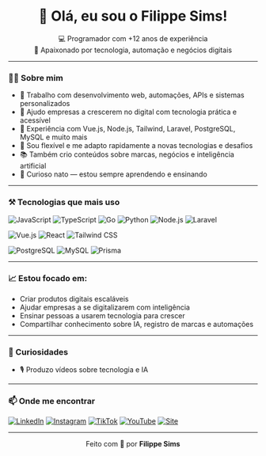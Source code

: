<h1 align="center">👋 Olá, eu sou o Filippe Sims!</h1>

<p align="center">
  💻 Programador com +12 anos de experiência <br>
  🎯 Apaixonado por tecnologia, automação e negócios digitais
</p>

---

### 👨‍💻 Sobre mim

- 💼 Trabalho com desenvolvimento web, automações, APIs e sistemas personalizados  
- 🎯 Ajudo empresas a crescerem no digital com tecnologia prática e acessível  
- 🧠 Experiência com Vue.js, Node.js, Tailwind, Laravel, PostgreSQL, MySQL e muito mais  
- 🌱 Sou flexível e me adapto rapidamente a novas tecnologias e desafios  
- 📚 Também crio conteúdos sobre marcas, negócios e inteligência artificial  
- 🧩 Curioso nato — estou sempre aprendendo e ensinando  

---

### ⚒️ Tecnologias que mais uso

![JavaScript](https://img.shields.io/badge/-JavaScript-F7DF1E?logo=javascript&logoColor=000)
![TypeScript](https://img.shields.io/badge/-TypeScript-3178c6?logo=typescript&logoColor=fff)
![Go](https://img.shields.io/badge/-Go-00ADD8?logo=go&logoColor=white)
![Python](https://img.shields.io/badge/-Python-3776AB?logo=python&logoColor=white)
![Node.js](https://img.shields.io/badge/-Node.js-339933?logo=node.js&logoColor=fff)
![Laravel](https://img.shields.io/badge/-Laravel-ff2d20?logo=laravel&logoColor=fff)

![Vue.js](https://img.shields.io/badge/-Vue.js-42b883?logo=vue.js&logoColor=fff)
![React](https://img.shields.io/badge/-React-61DAFB?logo=react&logoColor=000)
![Tailwind CSS](https://img.shields.io/badge/-Tailwind-38bdf8?logo=tailwind-css&logoColor=fff)

![PostgreSQL](https://img.shields.io/badge/-PostgreSQL-336791?logo=postgresql&logoColor=fff)
![MySQL](https://img.shields.io/badge/-MySQL-00758F?logo=mysql&logoColor=fff)
![Prisma](https://img.shields.io/badge/-Prisma-2D3748?logo=prisma&logoColor=white)

---

### 📈 Estou focado em:

- Criar produtos digitais escaláveis  
- Ajudar empresas a se digitalizarem com inteligência  
- Ensinar pessoas a usarem tecnologia para crescer  
- Compartilhar conhecimento sobre IA, registro de marcas e automações  

---

### 🧠 Curiosidades

- 🎙️ Produzo vídeos sobre tecnologia e IA  

---

### 📫 Onde me encontrar

[![LinkedIn](https://img.shields.io/badge/-Filippe%20Sims-0077B5?logo=linkedin&logoColor=white)](https://www.linkedin.com/in/filippesims/)
[![Instagram](https://img.shields.io/badge/-@filippesims-E4405F?logo=instagram&logoColor=white)](https://www.instagram.com/filippesims/)
[![TikTok](https://img.shields.io/badge/-@filippesims-000000?logo=tiktok&logoColor=white)](https://www.tiktok.com/@filippesims)
[![YouTube](https://img.shields.io/badge/-@filippe_sims-FF0000?logo=youtube&logoColor=white)](https://www.youtube.com/@filippe_sims)
[![Site](https://img.shields.io/badge/-filippe.com.br-222222?logo=google-chrome&logoColor=white)](https://filippe.com.br)

---

<p align="center">
  Feito com 💜 por <strong>Filippe Sims</strong>
</p>
